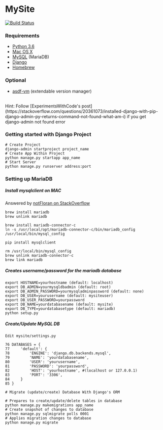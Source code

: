 # MySite
[![Build Status](https://travis-ci.org/charlesweng/mysite.svg?branch=master)](https://travis-ci.org/charlesweng/mysite)

### Requirements
* [Python 3.6](https://www.python.org/downloads/release/python-360/)
* [Mac OS X](https://www.apple.com/macos/sierra/)
* [MySQL](https://mariadb.com/downloads?utm_campaign=web_download_server&utm_source=google&utm_medium=ppc&gclid=CjwKEAjw7J3KBRCxv93Q3KSukXQSJADzFzVSbc8WGJoA5lefXsn9KgLVg4361hfx85uC21MiC0Un2RoCRB_w_wcB) (MariaDB)
* [Django](https://www.djangoproject.com/)
* [Homebrew](https://brew.sh/)

### Optional
* [asdf-vm](https://github.com/asdf-vm/asdf)
(extendable version manager)
</br>
Hint: Follow [ExperimentsWithCode's post](https://stackoverflow.com/questions/20361073/installed-django-with-pip-django-admin-py-returns-command-not-found-what-am-i) if you get django-admin not found error

### Getting started with Django Project
```
# Create Project
django-admin startproject project_name
# Create App Within Project
python manage.py startapp app_name
# Start Server
python manage.py runserver address:port
```

### Setting up MariaDB
##### Install mysqlclient on MAC
Answered by [notFloran on StackOverflow](https://stackoverflow.com/questions/44239393/installing-mysqlclient-for-mariadb-on-mac-os-for-python3)

```
brew install mariadb
brew unlink mariadb

brew install mariadb-connector-c
ln -s /usr/local/opt/mariadb-connector-c/bin/mariadb_config /usr/local/bin/mysql_config

pip install mysqlclient

rm /usr/local/bin/mysql_config
brew unlink mariadb-connector-c
brew link mariadb
```
##### Creates username/password for the mariadb database
```
export HOSTNAME=yourhostname (default: localhost)
export DB_ADMIN=yourmysqldbadmin (default: root)
export DB_ADMIN_PASSWORD=yourmysqladminpassword (default: none)
export DB_USER=yourusername (default: mysiteuser)
export DB_USER_PASSWORD=yourpassword
export DB_NAME=yourdatabasename (default: mysite)
export DB_TYPE=yourdatabasetype (default: mariadb)
python setup.py
```
##### Create/Update MySQL DB
```
Edit mysite/settings.py

76 DATABASES = {
77     'default': {
78         'ENGINE': 'django.db.backends.mysql',
79         'NAME': 'yourdatabasename',
80         'USER': 'yourusername',
81         'PASSWORD': 'yourpassword',
82         'HOST': 'yourhostname', #(localhost or 127.0.0.1)
83         'PORT': '3306',
84     }
85 }
```
```
# Migrate (update/create) Database With Django's ORM

# Prepares to create/update/delete tables in database
python manage.py makemigrations app_name
# Create snapshot of changes to database
python manage.py sqlmigrate polls 0001
# Applies migration changes to database
python manage.py migrate
```
